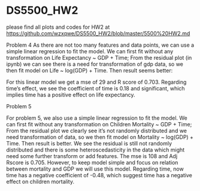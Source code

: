 # DS5500_HW2
please find all plots and codes for HW2 at https://github.com/wzxqwe/DS5500_HW2/blob/master/5500%20HW2.md


Problem 4
As there are not too many features and data points, we can use a simple linear regression to fit the model. We can first fit without any transformation on Life Expectancy ~ GDP + Time; From the residual plot (in ipynb) we can see there is a need for transformation of gdp data, so we then fit model on Life ~ log(GDP) + Time. Then result seems better:

 For this linear model we get a mse of 29 and R score of 0.703.
Regarding time’s effect, we see the coefficient of time is 0.18 and significant, which implies time has a positive effect on life expectancy.



Problem 5

For problem 5, we also use a simple linear regression to fit the model. We can first fit without any transformation on Children Mortality ~ GDP + Time; 
From the residual plot we clearly see it’s not randomly distributed and we need transformation of data, so we then fit model on Mortality ~ log(GDP) + Time. Then result is better. We see the residual is still not randomly distributed and there is some heteroscedasticity in the data which might need some further transform or add features. The mse is 108 and Adj Rscore is 0.705. However, to keep model simple and focus on relation between mortality and GDP we will use this model. Regarding time, now time has a negative coefficient of -0.48, which suggest time has a negative effect on children mortality.
